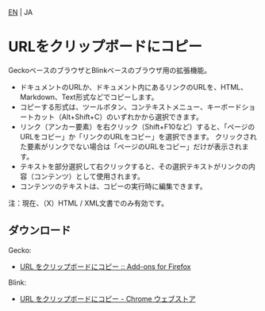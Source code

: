 [EN](./README.md) | JA

# URLをクリップボードにコピー

GeckoベースのブラウザとBlinkベースのブラウザ用の拡張機能。

* ドキュメントのURLか、ドキュメント内にあるリンクのURLを、HTML、Markdown、Text形式などでコピーします。
* コピーする形式は、ツールボタン、コンテキストメニュー、キーボードショートカット（Alt+Shift+C）のいずれかから選択できます。
* リンク（アンカー要素）を右クリック（Shift+F10など）すると、「ページのURLをコピー」か「リンクのURLをコピー」を選択できます。
  クリックされた要素がリンクでない場合は「ページのURLをコピー」だけが表示されます。
* テキストを部分選択して右クリックすると、その選択テキストがリンクの内容（コンテンツ）として使用されます。
* コンテンツのテキストは、コピーの実行時に編集できます。

注：現在、（X）HTML / XML文書でのみ有効です。

## ダウンロード

Gecko:
* [URL をクリップボードにコピー :: Add-ons for Firefox](https://addons.mozilla.org/firefox/addon/url2clipboard/ "URL をクリップボードにコピー :: Add-ons for Firefox")

Blink:
* [URL をクリップボードにコピー - Chrome ウェブストア](https://chrome.google.com/webstore/detail/copy-url-to-clipboard/miancenhdlkbmjmhlginhaaepbdnlllc "URL をクリップボードにコピー - Chrome ウェブストア")
